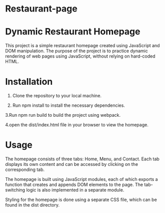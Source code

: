 # Restaurant-page

# Dynamic Restaurant Homepage
This project is a simple restaurant homepage created using JavaScript and DOM manipulation. The purpose of the project is to practice dynamic rendering of web pages using JavaScript, without relying on hard-coded HTML.

# Installation
1. Clone the repository to your local machine.
 
2. Run npm install to install the necessary dependencies.
 
 3.Run npm run build to build the project using webpack.

 4.open the dist/index.html file in your browser to view the homepage.

# Usage
The homepage consists of three tabs: Home, Menu, and Contact. Each tab displays its own content and can be accessed by clicking on the corresponding tab.

The homepage is built using JavaScript modules, each of which exports a function that creates and appends DOM elements to the page. The tab-switching logic is also implemented in a separate module.

Styling for the homepage is done using a separate CSS file, which can be found in the dist directory.
